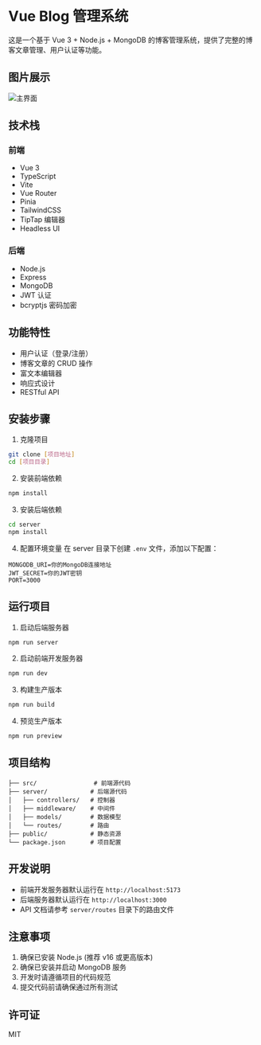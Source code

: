 # Vue Blog 管理系统

这是一个基于 Vue 3 + Node.js + MongoDB 的博客管理系统，提供了完整的博客文章管理、用户认证等功能。

## 图片展示
 ![主界面](../src/assets/home.png)

## 技术栈

### 前端
- Vue 3
- TypeScript
- Vite
- Vue Router
- Pinia
- TailwindCSS
- TipTap 编辑器
- Headless UI

### 后端
- Node.js
- Express
- MongoDB
- JWT 认证
- bcryptjs 密码加密

## 功能特性

- 用户认证（登录/注册）
- 博客文章的 CRUD 操作
- 富文本编辑器
- 响应式设计
- RESTful API

## 安装步骤

1. 克隆项目
```bash
git clone [项目地址]
cd [项目目录]
```

2. 安装前端依赖
```bash
npm install
```

3. 安装后端依赖
```bash
cd server
npm install
```

4. 配置环境变量
在 server 目录下创建 `.env` 文件，添加以下配置：
```
MONGODB_URI=你的MongoDB连接地址
JWT_SECRET=你的JWT密钥
PORT=3000
```

## 运行项目

1. 启动后端服务器
```bash
npm run server
```

2. 启动前端开发服务器
```bash
npm run dev
```

3. 构建生产版本
```bash
npm run build
```

4. 预览生产版本
```bash
npm run preview
```

## 项目结构

```
├── src/                # 前端源代码
├── server/            # 后端源代码
│   ├── controllers/   # 控制器
│   ├── middleware/    # 中间件
│   ├── models/        # 数据模型
│   └── routes/        # 路由
├── public/            # 静态资源
└── package.json       # 项目配置
```

## 开发说明

- 前端开发服务器默认运行在 `http://localhost:5173`
- 后端服务器默认运行在 `http://localhost:3000`
- API 文档请参考 `server/routes` 目录下的路由文件

## 注意事项

1. 确保已安装 Node.js (推荐 v16 或更高版本)
2. 确保已安装并启动 MongoDB 服务
3. 开发时请遵循项目的代码规范
4. 提交代码前请确保通过所有测试

## 许可证

MIT
